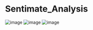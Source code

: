 # Sentimate_Analysis

![image](https://github.com/NamiraMujawar/Sentimate_Analysis/assets/120715329/9c37fd15-1c39-4f92-a3a6-2967279998fc)  ![image](https://github.com/NamiraMujawar/Sentimate_Analysis/assets/120715329/b75bd2b1-e608-48b4-835d-25eaefdac27f)
![image](https://github.com/NamiraMujawar/Sentimate_Analysis/assets/120715329/58a56818-17d7-4a86-8e62-7a2a672c7e31)



